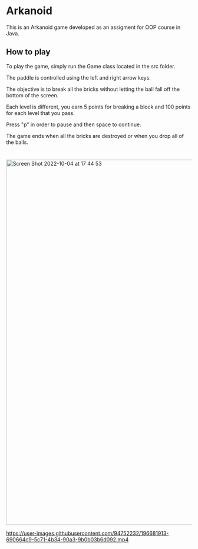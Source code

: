 # Arkanoid 
This is an Arkanoid game developed as an assigment for OOP course in Java. 


## How to play

To play the game, simply run the Game class located in the src folder.

The paddle is controlled using the left and right arrow keys.

The objective is to break all the bricks without letting the ball fall off the bottom of the screen.

Each level is different, you earn 5 points for breaking a block and 100 points for each level that you pass. 

Press "p" in order to pause and then space to continue.

The game ends when all the bricks are destroyed or when you drop all of the balls.

#


<img width="991" alt="Screen Shot 2022-10-04 at 17 44 53" src="https://user-images.githubusercontent.com/94752232/193850593-d23609ba-4c99-4008-9d68-c009b428f5d0.png">



https://user-images.githubusercontent.com/94752232/196681913-690664c9-5c71-4b34-90a3-9b0b03b6d092.mp4

